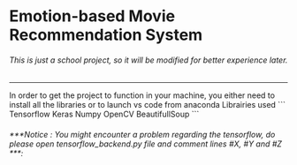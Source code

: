 # Emotion-based Movie Recommendation System
###### This is just a school project, so it will be modified for better experience later.
<hr>
In order to get the project to function in your machine, you either need to install all the libraries or to launch vs code from anaconda
Librairies used 
```
Tensorflow
Keras
Numpy
OpenCV
BeautifullSoup
```

###### ***Notice : You might encounter a problem regarding the tensorflow, do please open tensorflow_backend.py file and comment lines #X, #Y and #Z ***: